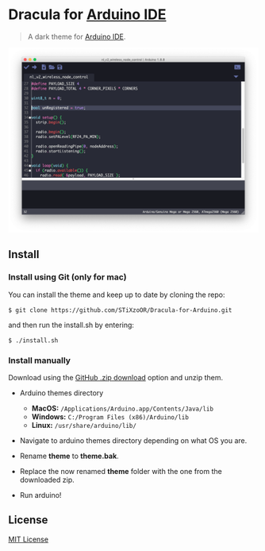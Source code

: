 # Dracula for [Arduino IDE](https://www.arduino.cc/en/main/software)

> A dark theme for [Arduino IDE](https://www.arduino.cc/en/main/software).

![Screenshot](img/screenshot.png)

## Install

### Install using Git (only for mac)
You can install the theme and keep up to date by cloning the repo:
```
$ git clone https://github.com/STiXzoOR/Dracula-for-Arduino.git
```
and then run the install.sh by entering:
```
$ ./install.sh
```

### Install manually
Download using the [GitHub .zip download](https://github.com/STiXzoOR/Dracula-for-Arduino/archive/master.zip) option and unzip them.

* Arduino themes directory
	- **MacOS:** `/Applications/Arduino.app/Contents/Java/lib`
	- **Windows:** `C:/Program Files (x86)/Arduino/lib`
	- **Linux:** `/usr/share/arduino/lib/`

* Navigate to arduino themes directory depending on what OS you are.
* Rename **theme** to **theme.bak**.
* Replace the now renamed **theme** folder with the one from the downloaded zip.
* Run arduino!

## License

[MIT License](./LICENSE)
